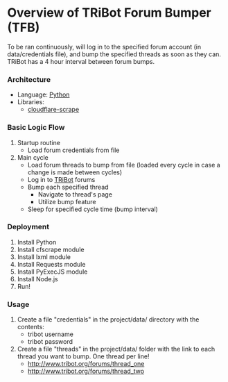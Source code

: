 # Overview of TRiBot Forum Bumper (TFB)
To be ran continuously, will log in to the specified forum account (in data/credentials file), and bump the specified threads as soon as they can. TRiBot has a 4 hour interval between forum bumps.

### Architecture
- Language: [Python](https://www.python.org/)
- Libraries:
    - [cloudflare-scrape](https://github.com/Anorov/cloudflare-scrape)

### Basic Logic Flow
1. Startup routine
    - Load forum credentials from file
2. Main cycle
    - Load forum threads to bump from file (loaded every cycle in case a change is made between cycles)
    - Log in to [TRiBot](http://www.tribot.org) forums
    - Bump each specified thread
        - Navigate to thread's page
        - Utilize bump feature
    - Sleep for specified cycle time (bump interval)
    
### Deployment
1. Install Python
2. Install cfscrape module
3. Install lxml module
4. Install Requests module
5. Install PyExecJS module
6. Install Node.js
7. Run!

### Usage
1. Create a file "credentials" in the project/data/ directory with the contents:
    - tribot username
    - tribot password
2. Create a file "threads" in the project/data/ folder with the link to each thread you want to bump. One thread per line!
    - http://www.tribot.org/forums/thread_one
    - http://www.tribot.org/forums/thread_two
    
